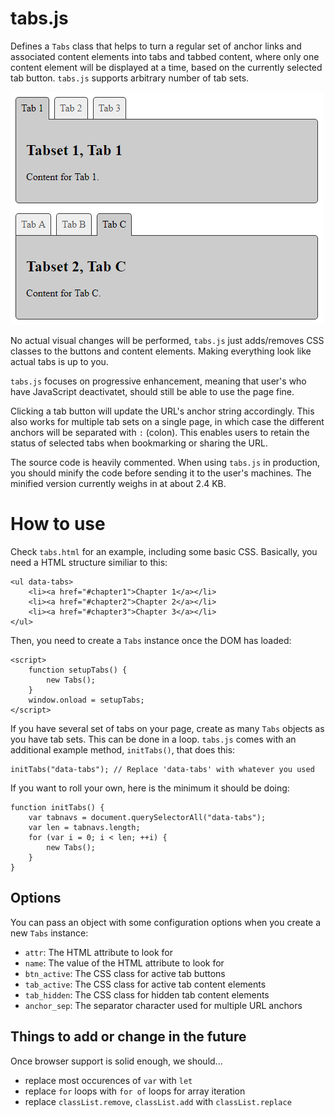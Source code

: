 # tabs.js

Defines a `Tabs` class that helps to turn a regular set of anchor links 
and associated content elements into tabs and tabbed content, where only 
one content element will be displayed at a time, based on the currently 
selected tab button. `tabs.js` supports arbitrary number of tab sets.

![picture](example.png)

No actual visual changes will be performed, `tabs.js` just adds/removes 
CSS classes to the buttons and content elements. Making everything look 
like actual tabs is up to you.

`tabs.js` focuses on progressive enhancement, meaning that user's who 
have JavaScript deactivatet, should still be able to use the page fine.

Clicking a tab button will update the URL's anchor string accordingly. 
This also works for multiple tab sets on a single page, in which case 
the different anchors will be separated with `:` (colon). This enables 
users to retain the status of selected tabs when bookmarking or sharing 
the URL.

The source code is heavily commented. When using `tabs.js` in production, 
you should minify the code before sending it to the user's machines. The 
minified version currently weighs in at about 2.4 KB.

# How to use

Check `tabs.html` for an example, including some basic CSS. Basically, 
you need a HTML structure similiar to this:

	<ul data-tabs>
		<li><a href="#chapter1">Chapter 1</a></li>
		<li><a href="#chapter2">Chapter 2</a></li>
		<li><a href="#chapter3">Chapter 3</a></li>
	</ul>

Then, you need to create a `Tabs` instance once the DOM has loaded:

    <script>
		function setupTabs() {
			new Tabs();
		}
		window.onload = setupTabs;
	</script>
	
If you have several set of tabs on your page, create as many `Tabs` 
objects as you have tab sets. This can be done in a loop. `tabs.js` 
comes with an additional example method, `initTabs()`, that does this:

	initTabs("data-tabs"); // Replace 'data-tabs' with whatever you used
 
If you want to roll your own, here is the minimum it should be doing:

	function initTabs() {
		var tabnavs = document.querySelectorAll("data-tabs");
		var len = tabnavs.length;
		for (var i = 0; i < len; ++i) {
			new Tabs();
		}
	}
	
## Options

You can pass an object with some configuration options when you create 
a new `Tabs` instance:

 - `attr`: The HTML attribute to look for
 - `name`: The value of the HTML attribute to look for
 - `btn_active`: The CSS class for active tab buttons
 - `tab_active`: The CSS class for active tab content elements
 - `tab_hidden`: The CSS class for hidden tab content elements
 - `anchor_sep`: The separator character used for multiple URL anchors

## Things to add or change in the future

Once browser support is solid enough, we should...

- replace most occurences of `var` with `let`
- replace `for` loops with `for of` loops for array iteration
- replace `classList.remove`, `classList.add` with `classList.replace`
